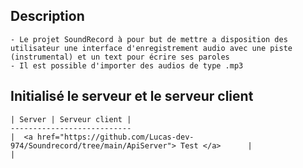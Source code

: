 ## Description
    - Le projet SoundRecord à pour but de mettre a disposition des utilisateur une interface d'enregistrement audio avec une piste (instrumental) et un text pour écrire ses paroles
    - Il est possible d'importer des audios de type .mp3

## Initialisé le serveur et le serveur client
    | Server | Serveur client |
    ---------------------------
    |  <a href="https://github.com/Lucas-dev-974/Soundrecord/tree/main/ApiServer"> Test </a>      |                |